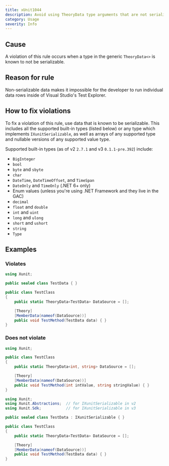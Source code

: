 ```yaml
---
title: xUnit1044
description: Avoid using TheoryData type arguments that are not serializable
category: Usage
severity: Info
---
```


## Cause

A violation of this rule occurs when a type in the generic `TheoryData<>` is known to not be
serializable.

## Reason for rule

Non-serializable data makes it impossible for the developer to run individual data rows inside of
Visual Studio's Test Explorer.

## How to fix violations

To fix a violation of this rule, use data that is known to be serializable. This includes all the
supported built-in types (listed below) or any type which implements `IXunitSerializable`, as well as
arrays of any supported type and nullable versions of any supported value type.

Supported built-in types (as of v2 `2.7.1` and v3 `0.1.1-pre.392`) include:

- `BigInteger`
- `bool`
- `byte` and `sbyte`
- `char`
- `DateTime`, `DateTimeOffset`, and `TimeSpan`
- `DateOnly` and `TimeOnly` (.NET 6+ only)
- Enum values (unless you're using .NET Framework and they live in the GAC)
- `decimal`
- `float` and `double`
- `int` and `uint`
- `long` and `ulong`
- `short` and `ushort`
- `string`
- `Type`

## Examples

### Violates

```csharp
using Xunit;

public sealed class TestData { }

public class TestClass
{
    public static TheoryData<TestData> DataSource = [];

    [Theory]
    [MemberData(nameof(DataSource))]
    public void TestMethod(TestData data) { }
}
```

### Does not violate

```csharp
using Xunit;

public class TestClass
{
    public static TheoryData<int, string> DataSource = [];

    [Theory]
    [MemberData(nameof(DataSource))]
    public void TestMethod(int intValue, string stringValue) { }
}
```

```csharp
using Xunit;
using Xunit.Abstractions;  // for IXunitSerializable in v2
using Xunit.Sdk;           // for IXunitSerializable in v3

public sealed class TestData : IXunitSerializable { }

public class TestClass
{
    public static TheoryData<TestData> DataSource = [];

    [Theory]
    [MemberData(nameof(DataSource))]
    public void TestMethod(TestData data) { }
}
```
